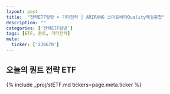 ```yaml
---
layout: post
title:  "전략ETF탐방 × 기타전략 │ ARIRANG 스마트베타Quality채권혼합"
description: ""
categories: ['전략ETF탐방']
tags: [ETF, 퀀트, 기타전략]
meta:
  ticker: ['238670']
---
```


## 오늘의 퀀트 전략 ETF

{% include _proj/stETF.md tickers=page.meta.ticker %}
